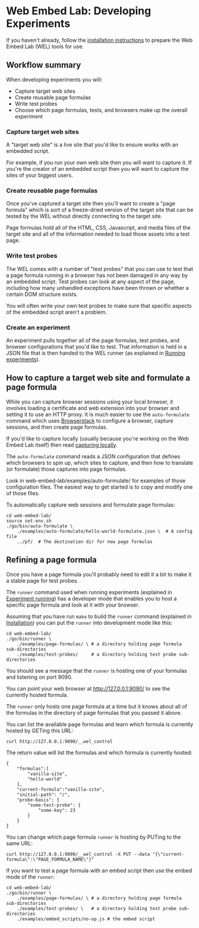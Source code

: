 # Web Embed Lab: Developing Experiments

If you haven't already, follow the [installation instructions](INSTALLATION.md) to prepare the Web Embed Lab (WEL) tools for use.

## Workflow summary

When developing experiments you will:
- Capture target web sites
- Create reusable page formulas
- Write test probes
- Choose which page formulas, tests, and browsers make up the overall experiment

### Capture target web sites

A "target web site" is a live site that you'd like to ensure works with an embedded script.

For example, if you run your own web site then you will want to capture it. If you're the creator of an embedded script then you will want to capture the sites of your biggest users.

### Create reusable page formulas

Once you've captured a target site then you'll want to create a "page formula" which is sort of a freeze-dried version of the target site that can be tested by the WEL without directly connecting to the target site.

Page formulas hold all of the HTML, CSS, Javascript, and media files of the target site and all of the information needed to load those assets into a test page.

### Write test probes

The WEL comes with a number of "test probes" that you can use to test that a page formula running in a browser has not been damaged in any way by an embedded script. Test probes can look at any aspect of the page, including how many unhandled exceptions have been thrown or whether a certain DOM structure exists.

You will often write your own test probes to make sure that specific aspects of the embedded script aren't a problem.

### Create an experiment

An experiment pulls together all of the page formulas, test probes, and browser configurations that you'd like to test. That information is held in a JSON file that is then handed to the WEL runner (as explained in [Running experiments](EXPERIMENT_RUNNING.md)).

## How to capture a target web site and formulate a page formula

While you can capture browser sessions using your local browser, it involves loading a certificate and web extension into your browser and setting it to use an HTTP proxy. It is much easier to use the `auto-formulate` command which uses [Browserstack](https://www.browserstack.com) to configure a browser, capture sessions, and then create page formulas.

If you'd like to capture locally (usually because you're working on the Web Embed Lab itself) then read [capturing locally](CAPTURE_LOCALLY.md).

The `auto-formulate` command reads a JSON configuration that defines which browsers to spin up, which sites to capture, and then how to translate (or formulate) those captures into page formulas.

Look in web-embed-lab/examples/auto-formulate/ for examples of those configuration files. The easiest way to get started is to copy and modify one of those files.

To automatically capture web sessions and formulate page formulas:

	cd web-embed-lab/
	source set-env.sh
	./go/bin/auto-formulate \
		./examples/auto-formulate/hello-world-formulate.json \	# A config file
		../pf/	# The destination dir for new page formulas


## Refining a page formula

Once you have a page formula you'll probably need to edit it a bit to make it a stable page for test probes.

The `runner` command used when running experiments (explained in [Experiment running](EXPERIMENT_RUNNING.md)) has a developer mode that enables you to host a specific page formula and look at it with your browser.

Assuming that you have run `make` to build the `runner` command (explained in [Installation](INSTALLATION.md)) you can put the `runner` into development mode like this:

	cd web-embed-lab/
	./go/bin/runner \
		./examples/page-formulas/ \	# a directory holding page formula sub-directories
		./examples/test-probes/		# a directory holding test probe sub-directories

You should see a message that the `runner` is hosting one of your formulas and listening on port 9090.

You can point your web browser at http://127.0.0.1:9090/ to see the currently hosted formula.

The `runner` only hosts one page formula at a time but it knows about all of the formulas in the directory of page formulas that you passed it above.

You can list the available page formulas and learn which formula is currently hosted by GETing this URL:

	curl http://127.0.0.1:9090/__wel_control

The return value will list the formulas and which formula is currently hosted:

	{
		"formulas":[
			"vanilla-site",
			"hello-world"
		],
		"current-formula":"vanilla-site",
		"initial-path": "/",
		"probe-basis": {
			"some-test-probe": {
				"some-key": 23
			}
		}
	}

You can change which page formula `runner` is hosting by PUTing to the same URL:

	curl http://127.0.0.1:9090/__wel_control -X PUT --data "{\"current-formula\":\"PAGE_FORMULA_NAME\"}"

If you want to test a page formula with an embed script then use the embed mode of the `runner`:

	cd web-embed-lab/
	./go/bin/runner \
		./examples/page-formulas/ \	# a directory holding page formula sub-directories
		./examples/test-probes/	\	# a directory holding test probe sub-directories
		./examples/embed_scripts/no-op.js # the embed script 

